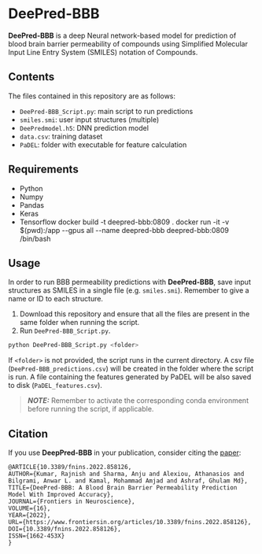 # DeePred-BBB

**DeePred-BBB** is a deep Neural network-based model for prediction of blood brain barrier permeability of compounds using 
Simplified Molecular Input Line Entry System (SMILES) notation of Compounds.

## Contents

The files contained in this repository are as follows:
 * ``DeePred-BBB_Script.py``: main script to run predictions
 * ``smiles.smi``: user input structures (multiple)
 * ``DeePredmodel.h5``: DNN prediction model
 * ``data.csv``: training dataset
 * ``PaDEL``: folder with executable for feature calculation

## Requirements

* Python
* Numpy
* Pandas
* Keras
* Tensorflow
docker build -t deepred-bbb:0809 . 
docker run -it -v $(pwd):/app --gpus all --name deepred-bbb deepred-bbb:0809 /bin/bash


## Usage

In order to run BBB permeability predictions with **DeePred-BBB**, save input structures as SMILES in a single 
file (e.g. ``smiles.smi``). Remember to give a name or ID to each structure.
 
1. Download this repository and ensure that all the files are present in the same folder when running the script.
2. Run ``DeePred-BBB_Script.py``. 
  ```bash
  python DeePred-BBB_Script.py <folder>
  ```
   If ``<folder>`` is not provided, the script runs in the current directory.
   A csv file (``DeePred-BBB_predictions.csv``) will be created in the folder where the script is run.
   A file containing the features generated by PaDEL will be also saved to disk (``PaDEL_features.csv``).
  
> **_NOTE:_** Remember to activate the corresponding conda environment before running the script, if applicable.

## Citation

If you use **DeepPred-BBB** in your publication, consider citing the [paper](https://doi.org/10.3389/fnins.2022.858126):
```
@ARTICLE{10.3389/fnins.2022.858126,
AUTHOR={Kumar, Rajnish and Sharma, Anju and Alexiou, Athanasios and Bilgrami, Anwar L. and Kamal, Mohammad Amjad and Ashraf, Ghulam Md},   
TITLE={DeePred-BBB: A Blood Brain Barrier Permeability Prediction Model With Improved Accuracy},      
JOURNAL={Frontiers in Neuroscience},      
VOLUME={16},           
YEAR={2022},     
URL={https://www.frontiersin.org/articles/10.3389/fnins.2022.858126},       
DOI={10.3389/fnins.2022.858126},      	
ISSN={1662-453X}
}
```


